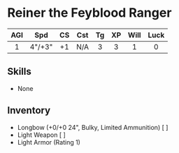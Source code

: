 # Reiner the Feyblood Ranger
 
| AGI |  Spd   | CS  | Cst | Tg  | XP  | Will | Luck |
|:---:|:------:|:---:|:---:|:---:|:---:| :---:| :---:|
|  1  | 4"/+3" | +1  | N/A |  3  |  3  | 1    | 0    |
## Skills
- None
## Inventory
- Longbow (+0/+0 24", Bulky, Limited Ammunition) [ ]
- Light Weapon [ ]
- Light Armor (Rating 1)